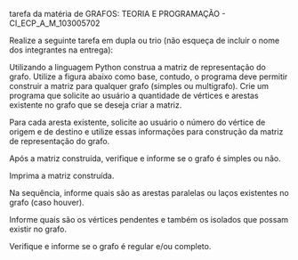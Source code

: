 tarefa da matéria de GRAFOS: TEORIA E PROGRAMAÇÃO - CI_ECP_A_M_103005702


Realize a seguinte tarefa em dupla ou trio (não esqueça de incluir o nome dos integrantes na entrega):

Utilizando a linguagem Python construa a matriz de representação do grafo. Utilize a figura abaixo como base, contudo, o programa deve permitir construir a matriz para qualquer grafo (simples ou multigrafo).
Crie um programa que solicite ao usuário a quantidade de vértices e arestas existente no grafo que se deseja criar a matriz.

Para cada aresta existente, solicite ao usuário o número do vértice de origem e de destino e utilize essas informações para construção da matriz de representação do grafo.

Após a matriz construída, verifique e informe se o grafo é simples ou não.

Imprima a matriz construída.

Na sequência, informe quais são as arestas paralelas ou laços existentes no grafo (caso houver).

Informe quais são os vértices pendentes e também os isolados que possam existir no grafo.

Verifique e informe se o grafo é regular e/ou completo.
